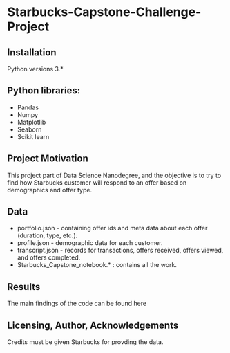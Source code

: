 # Starbucks-Capstone-Challenge-Project


## Installation
Python versions 3.*

## Python libraries:
- Pandas
- Numpy
- Matplotlib
- Seaborn
- Scikit learn

## Project Motivation
This project part of Data Science Nanodegree, and the objective is to try to find how Starbucks customer will respond to an offer based on demographics and offer type.

## Data
- portfolio.json - containing offer ids and meta data about each offer (duration, type, etc.).
- profile.json - demographic data for each customer.
- transcript.json - records for transactions, offers received, offers viewed, and offers completed.
- Starbucks_Capstone_notebook.* : contains all the work.

## Results
The main findings of the code can be found here

## Licensing, Author, Acknowledgements
Credits must be given Starbucks for provding the data.

